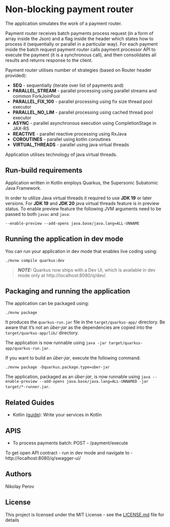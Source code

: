 # Non-blocking payment router

The application simulates the work of a payment router.

Payment router receives batch payments process request (in a form of array inside the Json) and a flag inside the header which states how to process it (sequentially or parallel in a particular way).
For each payment inside the batch request payment router calls payment processor API to execute the payment (it is a synchronous call), and then consolidates all results and returns response to the client.
 
Payment router utilises number of strategies (based on Router header provided):

* **SEQ** - sequentially (iterate over list of payments and)
* **PARALLEL_STREAM** - parallel processing using parallel streams and common ForkJoinPool
* **PARALLEL_FIX_100** - parallel processing using fix size thread pool executor
* **PARALLEL_NO_LIM** - parallel processing using cached thread pool executor
* **ASYNC** - parallel asynchronous execution using CompletionStage in JAX-RS
* **REACTIVE** - parallel reactive processing using RxJava
* **COROUTINES** - parallel using kotlin coroutines
* **VIRTUAL_THREADS** - parallel using java virtual threads

Application utilises technology of java virtual threads.

## Run-build requirements

Application written in Kotlin employs Quarkus, the Supersonic Subatomic Java Framework.

In order to utilize Java virtual threads it required to use **JDK 19** or later versions. For **JDK 19** and **JDK 20** java virtual threads feature is in preview status. 
To enable preview feature the following JVM arguments need to be passed to both `javac` and `java`:
```
--enable-preview --add-opens java.base/java.lang=ALL-UNNAME
```
## Running the application in dev mode

You can run your application in dev mode that enables live coding using:
```shell script
./mvnw compile quarkus:dev
```

> **_NOTE:_**  Quarkus now ships with a Dev UI, which is available in dev mode only at http://localhost:8080/q/dev/.

## Packaging and running the application

The application can be packaged using:
```shell script
./mvnw package
```
It produces the `quarkus-run.jar` file in the `target/quarkus-app/` directory.
Be aware that it’s not an _über-jar_ as the dependencies are copied into the `target/quarkus-app/lib/` directory.

The application is now runnable using `java -jar target/quarkus-app/quarkus-run.jar`.

If you want to build an _über-jar_, execute the following command:
```shell script
./mvnw package -Dquarkus.package.type=uber-jar
```
The application, packaged as an _über-jar_, is now runnable using `java --enable-preview --add-opens java.base/java.lang=ALL-UNNAMED -jar target/*-runner.jar`.

## Related Guides

- Kotlin ([guide](https://quarkus.io/guides/kotlin)): Write your services in Kotlin

## APIS

* To process payments batch: POST - /payment/execute

To get open API contract - run in dev mode and navigate to - http://localhost:8080/q/swagger-ui/

## Authors

Nikolay Perov

## License
This project is licensed under the MIT License - see the [LICENSE.md](LICENSE.md) file for details
